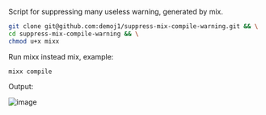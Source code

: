 Script for suppressing many useless warning, generated by mix.

```bash
git clone git@github.com:demoj1/suppress-mix-compile-warning.git && \
cd suppress-mix-compile-warning && \
chmod u+x mixx
```

Run mixx instead mix, example:

```
mixx compile
```

Output:

![image](https://github.com/user-attachments/assets/737df99f-cf8d-43f5-9bae-5153731ad482)
